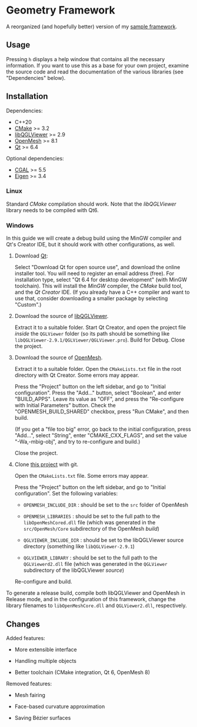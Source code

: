 # Geometry Framework

A reorganized (and hopefully better) version of my
[sample framework](https://github.com/salvipeter/sample-framework).

## Usage

Pressing `h` displays a help window that contains all the necessary information.
If you want to use this as a base for your own project, examine the source code
and read the documentation of the various libraries (see "Dependencies" below).

## Installation

Dependencies:

- C++20
- [CMake](https://cmake.org/) >= 3.2
- [libQGLViewer](http://www.libqglviewer.com/) >= 2.9
- [OpenMesh](http://www.openmesh.org/) >= 8.1
- [Qt](http://qt-project.org/) >= 6.4

Optional dependencies:

- [CGAL](https://www.cgal.org/) >= 5.5
- [Eigen](https://eigen.tuxfamily.org/) >= 3.4

### Linux

Standard *CMake* compilation should work.
Note that the *libQGLViewer* library needs to be compiled with Qt6.

### Windows

In this guide we will create a debug build using the MinGW compiler and Qt's Creator IDE, 
but it should work with other configurations, as well.

1. Download [Qt](https://www.qt.io/):

   Select "Download Qt for open source use", and download the online installer tool.
   You will need to register an email address (free).
   For installation type, select "Qt 6.4 for desktop development" (with MinGW toolchain).
   This will install the *MinGW* compiler, the *CMake* build tool,
   and the *Qt Creator* IDE.
   (If you already have a C++ compiler and want to use that, consider downloading
   a smaller package by selecting "Custom".)

1. Download the source of [libQGLViewer](https://libqglviewer.com/).

   Extract it to a suitable folder. Start Qt Creator, and open the project file
   *inside* the `QGLViewer` folder (so its path should be something like
   `libQGLViewer-2.9.1/QGLViewer/QGLViewer.pro`). Build for Debug.
   Close the project.

1. Download the source of [OpenMesh](https://www.openmesh.org/).

   Extract it to a suitable folder. Open the `CMakeLists.txt` file in the
   root directory with Qt Creator. Some errors may appear.
   
   Press the "Project" button on the left sidebar, and go to "Initial configuration".
   Press the "Add..." button, select "Boolean", and enter "BUILD_APPS".
   Leave its value as "OFF", and press the "Re-configure with Initial Parameters" button.
   Check the "OPENMESH_BUILD_SHARED" checkbox, press "Run CMake", and then build.

   (If you get a "file too big" error, go back to the initial configuration,
   press "Add...", select "String", enter "CMAKE_CXX_FLAGS",
   and set the value "-Wa,-mbig-obj", and try to re-configure and build.)

   Close the project.

1. Clone [this project](https://github.com/salvipeter/geo-framework) with git.

   Open the `CMakeLists.txt` file. Some errors may appear.
   
   Press the "Project" button on the left sidebar, and go to "Initial configuration".
   Set the following variables:
   
   - `OPENMESH_INCLUDE_DIR` : should be set to the `src` folder of OpenMesh
   
   - `OPENMESH_LIBRARIES` : should be set to the full path to the `libOpenMeshCored.dll` file
     (which was generated in the `src/OpenMesh/Core` subdirectory of the OpenMesh *build*)
   
   - `QGLVIEWER_INCLUDE_DIR` : should be set to the libQGLViewer source directory
     (something like `libQGLViewer-2.9.1`)
   
   - `QGLVIEWER_LIBRARY` : should be set to the full path to the `QGLViewerd2.dll` file
     (which was generated in the `QGLViewer` subdirectory of the libQGLViewer *source*)

   Re-configure and build.

To generate a release build, compile both libQGLViewer and OpenMesh in Release mode,
and in the configuration of this framework, change the library filenames to
`libOpenMeshCore.dll` and `QGLViewer2.dll`, respectively.

## Changes

Added features:

- More extensible interface

- Handling multiple objects

- Better toolchain (CMake integration, Qt 6, OpenMesh 8)

Removed features:

- Mesh fairing

- Face-based curvature approximation

- Saving Bézier surfaces
